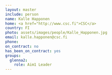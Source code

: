```yaml
---
layout: master
include: person
name: Kalle Happonen
home: <a href="http://www.csc.fi">CSC</a>
country: FI
photo: assets/images/people/Kalle_Happonen.jpg
email: kalle.happonen@csc.fi
phone:
on_contract: no
has_been_on_contract: yes
groups:
  glenna2:
    role: Aim1 Leader
---
```

